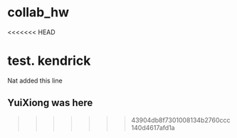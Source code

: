 # collab_hw
<<<<<<< HEAD

test. kendrick
=======
Nat added this line
## YuiXiong was here   
>>>>>>> 43904db8f7301008134b2760ccc140d4617afd1a
